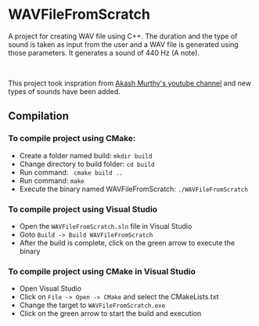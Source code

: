 # WAVFileFromScratch
A project for creating WAV file using C++. The duration and the type of sound
is taken as input from the user and a WAV file is generated using those
parameters. It generates a sound of 440 Hz (A note).

<br>

This project took inspration from 
[Akash Murthy's youtube channel](https://www.youtube.com/watch?v=qqjvB_VxMRM&list=PLrs18WYDlpOKi-R7YqpIPPqMSL8Tvmsd4&index=5)
and new types of sounds have been added.

## Compilation
### To compile project using CMake:
* Create a folder named build: ``` mkdir build ```
* Change directory to build folder: ``` cd build ```
* Run command: ``` cmake build ..```
* Run command: ``` make ```
* Execute the binary named WAVFileFromScratch: ``` ./WAVFileFromScratch ```


### To compile project using Visual Studio
* Open the ``` WAVFileFromScratch.sln ``` file in Visual Studio
* Goto ``` Build -> Build WAVFileFromScratch ```
* After the build is complete, click on the green arrow to execute the binary 


### To compile project using CMake in Visual Studio
* Open Visual Studio
* Click on ``` File -> Open -> CMake ``` and select the CMakeLists.txt
* Change the target to ``` WAVFileFromScratch.exe ```
* Click on the green arrow to start the build and execution

